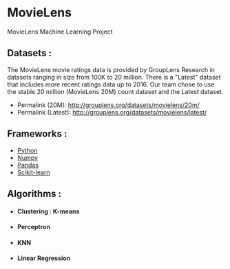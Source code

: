 # MovieLens
MovieLens Machine Learning Project

## Datasets : 
The MovieLens movie ratings data is provided by GroupLens Research in datasets ranging in size from 100K to 20 million. There is a "Latest" dataset that includes more recent ratings data up to 2016. Our team chose to use the stable 20 million (MovieLens 20M) count dataset and the Latest dataset.

- Permalink (20M): http://grouplens.org/datasets/movielens/20m/
- Permalink (Latest): http://grouplens.org/datasets/movielens/latest/

## Frameworks : 
* [Python](https://www.python.org/)
* [Numpy](https://numpy.org/)
* [Pandas](https://pandas.pydata.org/)
* [Scikit-learn](https://scikit-learn.org/stable/)

## Algorithms : 
* ####  Clustering : K-means 
* ####  Perceptron 
* ####  KNN
* ####  Linear Regression
